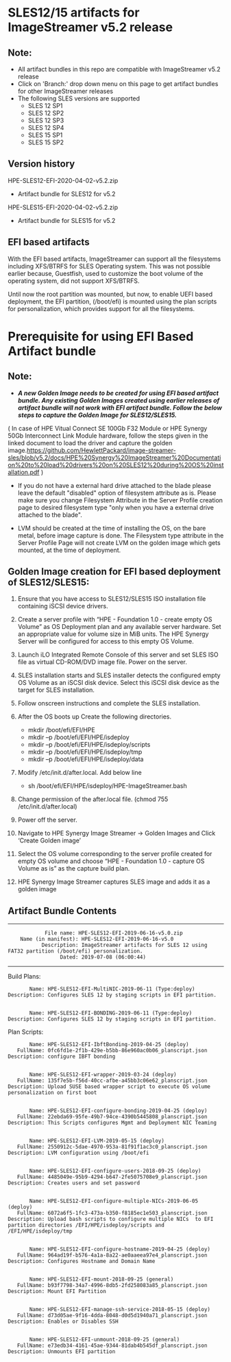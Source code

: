 # SLES12/15 artifacts for ImageStreamer v5.2 release

## Note: 
- All artifact bundles in this repo are compatible with ImageStreamer v5.2 release
- Click on 'Branch:' drop down menu on this page to get artifact bundles for other ImageStreamer releases
- The following SLES versions are supported
	- SLES 12 SP1
	- SLES 12 SP2
	- SLES 12 SP3
	- SLES 12 SP4
	- SLES 15 SP1
	- SLES 15 SP2
	
## Version history

HPE-SLES12-EFI-2020-04-02-v5.2.zip 
 - Artifact bundle for SLES12 for v5.2
 
HPE-SLES15-EFI-2020-04-02-v5.2.zip
 - Artifact bundle for SLES15 for v5.2

## EFI based artifacts

With the EFI based artifacts, ImageStreamer can support all the filesystems including XFS/BTRFS for SLES Operating system.
This was not possible earlier because, Guestfish, used to customize the boot volume of the operating system, did not support XFS/BTRFS. 

Until now the root partition was mounted, but now, to enable UEFI based deployment, the EFI partition, (/boot/efi) is mounted using the plan scripts for personalization, which provides support for all the filesystems.

# Prerequisite for using EFI Based Artifact bundle

## Note: 
- ***A new Golden Image needs to be created for using EFI based artifact bundle. Any existing Golden Images created using earlier releases of artifact bundle will not work with EFI artifact bundle. Follow the below steps to capture the Golden Image for SLES12/SLES15.***

( In case of HPE Vitual Connect SE 100Gb F32 Module or HPE Synergy 50Gb Interconnect Link Module hardware, follow the steps given in the linked document to load the driver and capture the golden image.https://github.com/HewlettPackard/image-streamer-sles/blob/v5.2/docs/HPE%20Synergy%20ImageStreamer%20Documentation%20to%20load%20drivers%20on%20SLES12%20during%20OS%20installation.pdf )

- If you do not have a external hard drive attached to the blade please leave the default "disabled" option of filesystem attribute as is. Please make sure you change Filesystem Attribute in the Server Profile creation page to desired filesystem type "only when you have a external drive attached to the blade".

- LVM should be created at the time of installing the OS, on the bare metal, before image capture is done. The Filesystem type attribute in the Server Profile Page will not create LVM on the golden image which gets mounted, at the time of deployment.

## Golden Image creation for EFI based deployment of SLES12/SLES15:

1.	Ensure that you have access to SLES12/SLES15 ISO installation file containing iSCSI device drivers.

2.	Create a server profile with “HPE - Foundation 1.0 - create empty OS Volume” as OS Deployment plan and any available server 		hardware. Set an appropriate value for volume size in MiB units. The HPE Synergy Server will be configured for access to this 		empty OS Volume.

3.	Launch iLO Integrated Remote Console of this server and set SLES ISO file as virtual CD-ROM/DVD image file. Power on the 		server.

4.	SLES installation starts and SLES installer detects the configured empty OS Volume as an iSCSI disk device. Select this iSCSI 		disk device as the target for SLES installation.

5.	Follow onscreen instructions and complete the SLES installation.

6.	After the OS boots up Create the following directories.

      - mkdir /boot/efi/EFI/HPE
      -	mkdir –p /boot/efi/EFI/HPE/isdeploy
      -	mkdir –p /boot/efi/EFI/HPE/isdeploy/scripts
      -	mkdir –p /boot/efi/EFI/HPE/isdeploy/tmp
      -	mkdir –p /boot/efi/EFI/HPE/isdeploy/data

7.	Modify /etc/init.d/after.local. Add below line

      -	sh /boot/efi/EFI/HPE/isdeploy/HPE-ImageStreamer.bash

8.	Change permission of the after.local file. (chmod 755 /etc/init.d/after.local)

9.	Power off the server. 

10.	Navigate to HPE Synergy Image Streamer -> Golden Images and Click ‘Create Golden image’ 
 
11.	Select the OS volume corresponding to the server profile created for empty OS volume and choose “HPE - Foundation 1.0 - capture 	OS Volume as is” as the capture build plan. 
 
12.	HPE Synergy Image Streamer captures SLES image and adds it as a golden image


## Artifact Bundle Contents

--------------------------------------------------------------------------------

	            File name: HPE-SLES12-EFI-2019-06-16-v5.0.zip
		Name (in manifest): HPE-SLES12-EFI-2019-06-16-v5.0
		       Description: ImageStreamer artifacts for SLES 12 using FAT32 partition (/boot/efi) personalization. 
		             Dated: 2019-07-08 (06:00:44)

--------------------------------------------------------------------------------

Build Plans:

	       Name: HPE-SLES12-EFI-MultiNIC-2019-06-11 (Type:deploy)
	Description: Configures SLES 12 by staging scripts in EFI partition. 


	       Name: HPE-SLES12-EFI-BONDING-2019-06-11 (Type:deploy)
	Description: Configures SLES 12 by staging scripts in EFI partition. 



Plan Scripts:

	       Name: HPE-SLES12-EFI-IbftBonding-2019-04-25 (deploy)
	   FullName: 0fc6fd1e-2f1b-429e-b5bb-86e960ac0b06_planscript.json
	Description: configure IBFT bonding


	       Name: HPE-SLES12-EFI-wrapper-2019-03-24 (deploy)
	   FullName: 135f7e5b-f56d-40cc-afbe-a45bb3c06e62_planscript.json
	Description: Upload SUSE based wrapper script to execute OS volume personalization on first boot


	       Name: HPE-SLES12-EFI-configure-bonding-2019-04-25 (deploy)
	   FullName: 22ebda69-95fe-49b7-94ce-4390b5445808_planscript.json
	Description: This Scripts configures Mgmt and Deployment NIC Teaming


	       Name: HPE-SLES12-EFI-LVM-2019-05-15 (deploy)
	   FullName: 2550912c-5dae-4970-953a-81f91f1ac3c0_planscript.json
	Description: LVM configuration using /boot/efi


	       Name: HPE-SLES12-EFI-configure-users-2018-09-25 (deploy)
	   FullName: 4485049e-95b9-4294-b647-2fe5075708e9_planscript.json
	Description: Creates users and set password


	       Name: HPE-SLES12-EFI-configure-multiple-NICs-2019-06-05 (deploy)
	   FullName: 6072a6f5-1fc3-473a-b350-f8185ec1e503_planscript.json
	Description: Upload bash scripts to configure multiple NICs  to EFI partition directories /EFI/HPE/isdeploy/scripts and  /EFI/HPE/isdeploy/tmp


	       Name: HPE-SLES12-EFI-configure-hostname-2019-04-25 (deploy)
	   FullName: 964ad19f-b576-4a1a-8a22-ae0aaeea97e4_planscript.json
	Description: Configures Hostname and Domain Name


	       Name: HPE-SLES12-EFI-mount-2018-09-25 (general)
	   FullName: b93f7798-34a7-4996-8db5-2fd258083a85_planscript.json
	Description: Mount EFI Partition


	       Name: HPE-SLES12-EFI-manage-ssh-service-2018-05-15 (deploy)
	   FullName: d73d05ae-9f16-4dda-8048-d0d5d1940a71_planscript.json
	Description: Enables or Disables SSH


	       Name: HPE-SLES12-EFI-unmount-2018-09-25 (general)
	   FullName: e73edb34-4161-45ae-9344-81dab4b545df_planscript.json
	Description: Unmounts EFI partition


